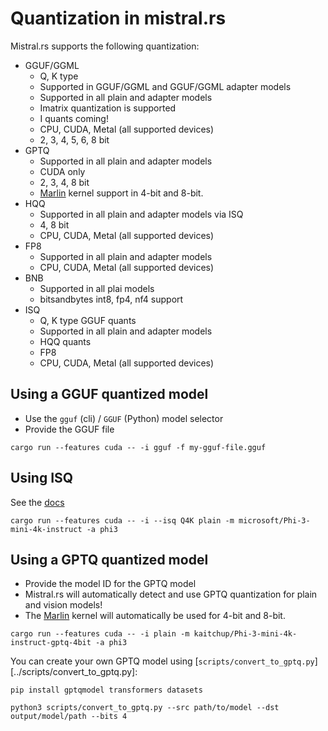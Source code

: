 # Quantization in mistral.rs

Mistral.rs supports the following quantization:
- GGUF/GGML
    - Q, K type
    - Supported in GGUF/GGML and GGUF/GGML adapter models
    - Supported in all plain and adapter models
    - Imatrix quantization is supported
    - I quants coming!
    - CPU, CUDA, Metal (all supported devices)
    - 2, 3, 4, 5, 6, 8 bit
- GPTQ
    - Supported in all plain and adapter models
    - CUDA only
    - 2, 3, 4, 8 bit
    - [Marlin](https://github.com/IST-DASLab/marlin) kernel support in 4-bit and 8-bit.
- HQQ
    - Supported in all plain and adapter models via ISQ
    - 4, 8 bit
    - CPU, CUDA, Metal (all supported devices)
- FP8
    - Supported in all plain and adapter models
    - CPU, CUDA, Metal (all supported devices)
- BNB
    - Supported in all plai models
    - bitsandbytes int8, fp4, nf4 support
- ISQ
    - Q, K type GGUF quants
    - Supported in all plain and adapter models
    - HQQ quants
    - FP8
    - CPU, CUDA, Metal (all supported devices)

## Using a GGUF quantized model
- Use the `gguf` (cli) / `GGUF` (Python) model selector
- Provide the GGUF file

```
cargo run --features cuda -- -i gguf -f my-gguf-file.gguf
```

## Using ISQ
See the [docs](ISQ.md)

```
cargo run --features cuda -- -i --isq Q4K plain -m microsoft/Phi-3-mini-4k-instruct -a phi3
```

## Using a GPTQ quantized model
- Provide the model ID for the GPTQ model
- Mistral.rs will automatically detect and use GPTQ quantization for plain and vision models!
- The [Marlin](https://github.com/IST-DASLab/marlin) kernel will automatically be used for 4-bit and 8-bit.

```
cargo run --features cuda -- -i plain -m kaitchup/Phi-3-mini-4k-instruct-gptq-4bit -a phi3
```

You can create your own GPTQ model using [`scripts/convert_to_gptq.py`][../scripts/convert_to_gptq.py]:
```
pip install gptqmodel transformers datasets

python3 scripts/convert_to_gptq.py --src path/to/model --dst output/model/path --bits 4
```
